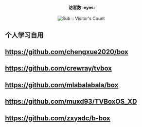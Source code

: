 <h4 align="center">访客数 :eyes:</h4>

<p align="center">
<img  src="https://profile-counter.glitch.me/DCTVBox_Actions/count.svg" alt="Sub :: Visitor's Count" />
 <img width=0 height=0 src="https://profile-counter.glitch.me/wwz09/count.svg" alt="wwz09:: Visitor's Count" />
</p>


## 个人学习自用
## https://github.com/chengxue2020/box
## https://github.com/crewray/tvbox
## https://github.com/mlabalabala/box
## https://github.com/muxd93/TVBoxOS_XD
## https://github.com/zxyadc/b-box
